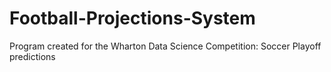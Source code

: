 # Football-Projections-System
Program created for the Wharton Data Science Competition: Soccer Playoff predictions
